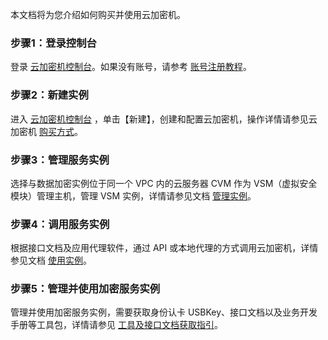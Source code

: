 本文档将为您介绍如何购买并使用云加密机。

### 步骤1：登录控制台

 登录 [云加密机控制台](https://console.cloud.tencent.com/cloudhsm)。如果没有账号，请参考 [账号注册教程](https://www.qcloud.com/document/product/378/8415)。 

### 步骤2：新建实例

进入 [云加密机控制台](https://console.cloud.tencent.com/hsm) ，单击【新建】，创建和配置云加密机，操作详情请参见云加密机 [购买方式](https://cloud.tencent.com/document/product/639/34138)。

### 步骤3：管理服务实例

选择与数据加密实例位于同一个 VPC 内的云服务器 CVM 作为 VSM（虚拟安全模块）管理主机，管理 VSM 实例，详情请参见文档 [管理实例](https://cloud.tencent.com/document/product/639/34702)。 

### 步骤4：调用服务实例 

根据接口文档及应用代理软件，通过 API 或本地代理的方式调用云加密机，详情参见文档 [使用实例](https://cloud.tencent.com/document/product/639/34704)。

### 步骤5：管理并使用加密服务实例

管理并使用加密服务实例，需要获取身份认卡 USBKey、接口文档以及业务开发手册等工具包，详情请参见 [工具及接口文档获取指引](https://cloud.tencent.com/document/product/639/34289)。 


